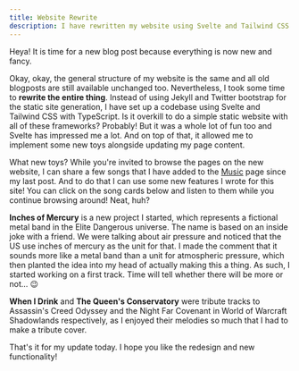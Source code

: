 ```yaml
---
title: Website Rewrite
description: I have rewritten my website using Svelte and Tailwind CSS with TypeScript.
---
```


<script>
  import { siteLink } from "$lib/constants";
  import AudioCard from "$lib/components/AudioCard.svelte";
  import AudioCardList from "$lib/components/AudioCardList.svelte";
</script>

Heya! It is time for a new blog post because everything is now new and fancy.

Okay, okay, the general structure of my website is the same and all old blogposts are still available unchanged too. Nevertheless, I took some time to **rewrite the entire thing**. Instead of using Jekyll and Twitter bootstrap for the static site generation, I have set up a codebase using Svelte and Tailwind CSS with TypeScript. Is it overkill to do a simple static website with all of these frameworks? Probably! But it was a whole lot of fun too and Svelte has impressed me a lot. And on top of that, it allowed me to implement some new toys alongside updating my page content.

What new toys? While you're invited to browse the pages on the new website, I can share a few songs that I have added to the [Music](/music) page since my last post. And to do that I can use some new features I wrote for this site! You can click on the song cards below and listen to them while you continue browsing around! Neat, huh?

<AudioCardList>
  <AudioCard src="{siteLink}/music/TheEagleScreamsNoMore.ogg" title="Inches of Mercury - The Eagle Screams No More" genre="Metal" />
  <AudioCard src="{siteLink}/music/WhenIDrink.ogg" title="When I Drink (AC Odyssey Tribute Song)" genre="Alternative Rock" />
  <AudioCard src="{siteLink}/music/TheQueensConservatory.ogg" title="The Queen's Conservatory (Night Fae Piano Tribute)" genre="Piano" />
  <AudioCard src="{siteLink}/music/GlimmerfallCaverns.ogg" title="Glimmerfall Caverns" genre="Piano" />
</AudioCardList>

**Inches of Mercury** is a new project I started, which represents a fictional metal band in the Elite Dangerous universe. The name is based on an inside joke with a friend. We were talking about air pressure and noticed that the US use inches of mercury as the unit for that. I made the comment that it sounds more like a metal band than a unit for atmospheric pressure, which then planted the idea into my head of actually making this a thing. As such, I started working on a first track. Time will tell whether there will be more or not... 😉

**When I Drink** and **The Queen's Conservatory** were tribute tracks to Assassin's Creed Odyssey and the Night Far Covenant in World of Warcraft Shadowlands respectively, as I enjoyed their melodies so much that I had to make a tribute cover.

That's it for my update today. I hope you like the redesign and new functionality!
